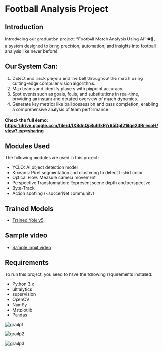 # Football Analysis Project

## Introduction
Introducing our graduation project: "Football Match Analysis Using AI" ⚽🤖, a system designed to bring precision, automation, and insights into football analysis like never before!

## Our System Can: 
1. Detect and track players and the ball throughout the match using cutting-edge computer vision algorithms.
2. Map teams and identify players with pinpoint accuracy.
3. Spot events such as goals, fouls, and substitutions in real-time, providing an instant and detailed overview of match dynamics.
4. Generate key metrics like ball possession and pass completion, enabling a comprehensive analysis of team performance.

#### Check the full demo: https://drive.google.com/file/d/1X8dnQp8uh1kRjY65DpI219qe23RnesoH/view?usp=sharing 



## Modules Used
The following modules are used in this project:
- YOLO: AI object detection model
- Kmeans: Pixel segmentation and clustering to detect t-shirt color
- Optical Flow: Measure camera movement
- Perspective Transformation: Represent scene depth and perspective
- Byte-Track
- Action spotting (~soccerNet community)

## Trained Models
- [Trained Yolo v5](https://drive.google.com/file/d/1DC2kCygbBWUKheQ_9cFziCsYVSRw6axK/view?usp=sharing)

## Sample video
-  [Sample input video](https://drive.google.com/file/d/1t6agoqggZKx6thamUuPAIdN_1zR9v9S_/view?usp=sharing)

## Requirements
To run this project, you need to have the following requirements installed:
- Python 3.x
- ultralytics
- supervision
- OpenCV
- NumPy
- Matplotlib
- Pandas


![gradp1](https://github.com/user-attachments/assets/27ca43da-4417-42d2-b368-e166bcc1b866)

![gradp2](https://github.com/user-attachments/assets/236e7455-3f51-4528-8019-acf02ae10028)

![gradp3](https://github.com/user-attachments/assets/065465e9-dec7-4180-9dd9-0684f97e3afe)

